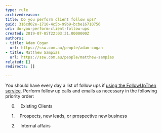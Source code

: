 ```yaml
---
type: rule
archivedreason: 
title: Do you perform client follow ups?
guid: 316cd02e-1710-4c5b-99b9-bcbe16710756
uri: do-you-perform-client-follow-ups
created: 2019-07-05T22:03:31.0000000Z
authors:
- title: Adam Cogan
  url: https://ssw.com.au/people/adam-cogan
- title: Matthew Sampias
  url: https://ssw.com.au/people/matthew-sampias
related: []
redirects: []

---
```



<p class="ssw15-rteElement-P">​You should have every day a list of follow ups if <a href="/_layouts/15/FIXUPREDIRECT.ASPX?WebId=3dfc0e07-e23a-4cbb-aac2-e778b71166a2&amp;TermSetId=07da3ddf-0924-4cd2-a6d4-a4809ae20160&amp;TermId=aa8c8dd3-1cd7-414c-b13e-d1a225e05ef0">using the FollowUpThen service​</a>.&#160;Perform follow up calls and emails as necessary in the following priority order&#58;​</p><p class="ssw15-rteElement-P">&#160; &#160;&#160; 0. &#160;&#160; Existing Clients</p><p class="ssw15-rteElement-P">&#160; &#160;&#160; 1. &#160;&#160; Prospects, new leads, or prospective new business</p><p class="ssw15-rteElement-P">&#160; &#160;&#160; 2. &#160;&#160; Internal affairs​</p>
<br><excerpt class='endintro'></excerpt><br>



